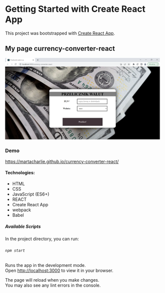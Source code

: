 # Getting Started with Create React App

This project was bootstrapped with [Create React App](https://github.com/facebook/create-react-app).

## My page currency-converter-react

![Marta-currency-converter-react](https://github.com/martaCharlie/currency-converter-react/blob/main/public/Zrzut%20ekranu%202023-04-21%20.png?raw=true)

### Demo

https://martacharlie.github.io/currency-converter-react/

#### Technologies:

- HTML
- CSS
- JavaScript (ES6+)
- REACT
- Create React App
- webpack
- Babel

##### Available Scripts

In the project directory, you can run:

###### `npm start`

Runs the app in the development mode.\
Open [http://localhost:3000](http://localhost:3000) to view it in your browser.

The page will reload when you make changes.\
You may also see any lint errors in the console.
